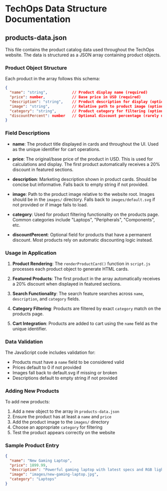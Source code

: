 # TechOps Data Structure Documentation

## products-data.json

This file contains the product catalog data used throughout the TechOps website. The data is structured as a JSON array containing product objects.

### Product Object Structure

Each product in the array follows this schema:

```json
{
  "name": "string",           // Product display name (required)
  "price": number,            // Base price in USD (required)
  "description": "string",    // Product description for display (optional)
  "image": "string",          // Relative path to product image (optional)
  "category": "string",       // Product category for filtering (optional)
  "discountPercent": number   // Optional discount percentage (rarely used)
}
```

### Field Descriptions

- **name**: The product title displayed in cards and throughout the UI. Used as the unique identifier for cart operations.

- **price**: The original/base price of the product in USD. This is used for calculations and display. The first product automatically receives a 20% discount in featured sections.

- **description**: Marketing description shown in product cards. Should be concise but informative. Falls back to empty string if not provided.

- **image**: Path to the product image relative to the website root. Images should be in the `images/` directory. Falls back to `images/default.svg` if not provided or if image fails to load.

- **category**: Used for product filtering functionality on the products page. Common categories include "Laptops", "Peripherals", "Components", etc.

- **discountPercent**: Optional field for products that have a permanent discount. Most products rely on automatic discounting logic instead.

### Usage in Application

1. **Product Rendering**: The `renderProductCard()` function in `script.js` processes each product object to generate HTML cards.

2. **Featured Products**: The first product in the array automatically receives a 20% discount when displayed in featured sections.

3. **Search Functionality**: The search feature searches across `name`, `description`, and `category` fields.

4. **Category Filtering**: Products are filtered by exact `category` match on the products page.

5. **Cart Integration**: Products are added to cart using the `name` field as the unique identifier.

### Data Validation

The JavaScript code includes validation for:
- Products must have a `name` field to be considered valid
- Prices default to 0 if not provided
- Images fall back to default.svg if missing or broken
- Descriptions default to empty string if not provided

### Adding New Products

To add new products:
1. Add a new object to the array in `products-data.json`
2. Ensure the product has at least a `name` and `price`
3. Add the product image to the `images/` directory
4. Choose an appropriate `category` for filtering
5. Test the product appears correctly on the website

### Sample Product Entry

```json
{
  "name": "New Gaming Laptop",
  "price": 1899.99,
  "description": "Powerful gaming laptop with latest specs and RGB lighting.",
  "image": "images/new-gaming-laptop.jpg",
  "category": "Laptops"
}
```